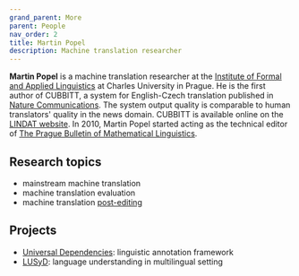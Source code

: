 ```yaml
---
grand_parent: More
parent: People
nav_order: 2
title: Martin Popel
description: Machine translation researcher
---
```


**Martin Popel** is a machine translation researcher at the [Institute of Formal and Applied Linguistics](https://ufal.mff.cuni.cz/) at Charles University in Prague.
He is the first author of CUBBITT, a system for English-Czech translation published in [Nature Communications](https://www.nature.com/articles/s41467-020-18073-9).
The system output quality is comparable to human translators' quality in the news domain.
CUBBITT is available online on the [LINDAT website](https://lindat.mff.cuni.cz/services/translation/).
In 2010, Martin Popel started acting as the technical editor of [The Prague Bulletin of Mathematical Linguistics](https://ufal.mff.cuni.cz/pbml).

## Research topics
- mainstream machine translation
- machine translation evaluation
- machine translation [post-editing](/../workflows/post-editing.md)

## Projects
- [Universal Dependencies](https://universaldependencies.org/): linguistic annotation framework
- [LUSyD](https://ufal.mff.cuni.cz/grants/lusyd): language understanding in multilingual setting
